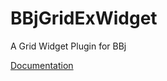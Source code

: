 # BBjGridExWidget

A Grid Widget Plugin for BBj


[Documentation](https://bbj-plugins.github.io/BBjGridExWidget/)

